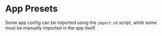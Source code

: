 # App Presets

Some app config can be imported using the `import.sh` script, while some must be manually imported in the app itself.
